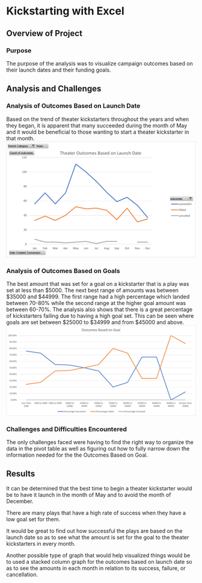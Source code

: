 # Kickstarting with Excel

## Overview of Project

### Purpose
The purpose of the analysis was to visualize campaign outcomes based on their launch dates and their funding goals.

## Analysis and Challenges

### Analysis of Outcomes Based on Launch Date
Based on the trend of theater kickstarters throughout the years and when they began, it is apparent that many succeeded during the month of May and it would be beneficial to those wanting to start a theater kickstarter in that month.
![Theater_Outcomes_vs_Launch](https://github.com/rsando06/kickstarter-analysis/blob/main/Theater_Outcomes_vs_Launch.png?raw=true)

### Analysis of Outcomes Based on Goals
The best amount that was set for a goal on a kickstarter that is a play was set at less than $5000. The next best range of amounts was between $35000 and $44999. The first range had a high percentage which landed between 70-80% while the second range at the higher goal amount was between 60-70%. The analysis also shows that there is a great percentage of kickstarters failing due to having a high goal set. This can be seen where goals are set between $25000 to $34999 and from $45000 and above.
![Outcomes_vs_Goals](https://github.com/rsando06/kickstarter-analysis/blob/main/Outcomes_vs_Goals.png?raw=true)

### Challenges and Difficulties Encountered
The only challenges faced were having to find the right way to organize the data in the pivot table as well as figuring out how to fully narrow down the information needed for the the Outcomes Based on Goal. 

## Results
It can be determined that the best time to begin a theater kickstarter would be to have it launch in the month of May and to avoid the month of December. 

There are many plays that have a high rate of success when they have a low goal set for them.

It would be great to find out how successful the plays are based on the launch date so as to see what the amount is set for the goal to the theater kickstarters in every month.

Another possible type of graph that would help visualized things would be to used a stacked column graph for the outcomes based on launch date so as to see the amounts in each month in relation to its success, failure, or cancellation. 
